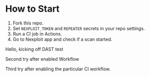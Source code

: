 # How to Start

1. Fork this repo.
2. Set `NEXPLOIT_TOKEN` and `REPEATER` secrets in your repo settings.
3. Run a CI job in Actions.
4. Go to Nexploit app and check if a scan started.

Hello, kicking off DAST test

Second try after enabled Workflow

Third try after enabling the particular CI workflow. 
